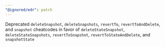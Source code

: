 ```yaml
---
"@ignored/edr": patch
---
```


Deprecated `deleteSnapshot`, `deleteSnapshots`, `revertTo`, `revertToAndDelete`, and `snapshot` cheatcodes in favor of `deleteStateSnapshot`, `deleteStateSnapshots`, `revertToSnapshot`, `revertToStateAndDelete`, and `snapshotState`
